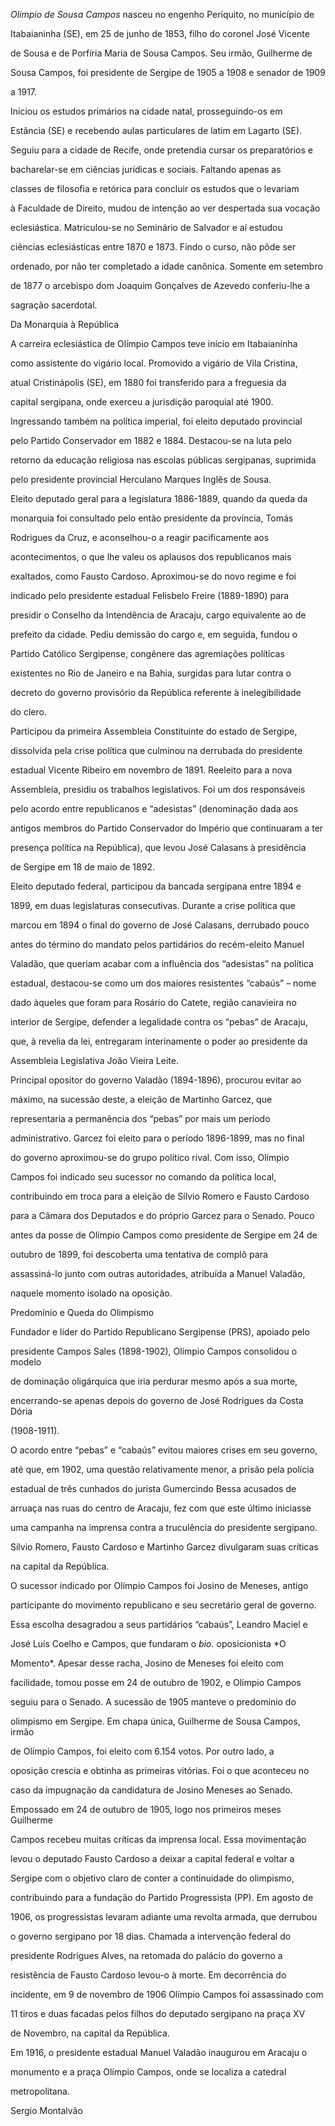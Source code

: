 

*Olímpio de Sousa Campos* nasceu no engenho Periquito, no município de

Itabaianinha (SE), em 25 de junho de 1853, filho do coronel José Vicente

de Sousa e de Porfíria Maria de Sousa Campos. Seu irmão, Guilherme de

Sousa Campos, foi presidente de Sergipe de 1905 a 1908 e senador de 1909

a 1917.



Iniciou os estudos primários na cidade natal, prosseguindo-os em

Estância (SE) e recebendo aulas particulares de latim em Lagarto (SE).

Seguiu para a cidade de Recife, onde pretendia cursar os preparatórios e

bacharelar-se em ciências jurídicas e sociais. Faltando apenas as

classes de filosofia e retórica para concluir os estudos que o levariam

à Faculdade de Direito, mudou de intenção ao ver despertada sua vocação

eclesiástica. Matriculou-se no Seminário de Salvador e aí estudou

ciências eclesiásticas entre 1870 e 1873. Findo o curso, não pôde ser

ordenado, por não ter completado a idade canônica. Somente em setembro

de 1877 o arcebispo dom Joaquim Gonçalves de Azevedo conferiu-lhe a

sagração sacerdotal.



Da Monarquia à República



A carreira eclesiástica de Olímpio Campos teve início em Itabaianinha

como assistente do vigário local. Promovido a vigário de Vila Cristina,

atual Cristinápolis (SE), em 1880 foi transferido para a freguesia da

capital sergipana, onde exerceu a jurisdição paroquial até 1900.

Ingressando também na política imperial, foi eleito deputado provincial

pelo Partido Conservador em 1882 e 1884. Destacou-se na luta pelo

retorno da educação religiosa nas escolas públicas sergipanas, suprimida

pelo presidente provincial Herculano Marques Inglês de Sousa.



Eleito deputado geral para a legislatura 1886-1889, quando da queda da

monarquia foi consultado pelo então presidente da província, Tomás

Rodrigues da Cruz, e aconselhou-o a reagir pacificamente aos

acontecimentos, o que lhe valeu os aplausos dos republicanos mais

exaltados, como Fausto Cardoso. Aproximou-se do novo regime e foi

indicado pelo presidente estadual Felisbelo Freire (1889-1890) para

presidir o Conselho da Intendência de Aracaju, cargo equivalente ao de

prefeito da cidade. Pediu demissão do cargo e, em seguida, fundou o

Partido Católico Sergipense, congênere das agremiações políticas

existentes no Rio de Janeiro e na Bahia, surgidas para lutar contra o

decreto do governo provisório da República referente à inelegibilidade

do clero.



Participou da primeira Assembleia Constituinte do estado de Sergipe,

dissolvida pela crise política que culminou na derrubada do presidente

estadual Vicente Ribeiro em novembro de 1891. Reeleito para a nova

Assembleia, presidiu os trabalhos legislativos. Foi um dos responsáveis

pelo acordo entre republicanos e “adesistas” (denominação dada aos

antigos membros do Partido Conservador do Império que continuaram a ter

presença política na República), que levou José Calasans à presidência

de Sergipe em 18 de maio de 1892.



Eleito deputado federal, participou da bancada sergipana entre 1894 e

1899, em duas legislaturas consecutivas. Durante a crise política que

marcou em 1894 o final do governo de José Calasans, derrubado pouco

antes do término do mandato pelos partidários do recém-eleito Manuel

Valadão, que queriam acabar com a influência dos “adesistas” na política

estadual, destacou-se como um dos maiores resistentes “cabaús” – nome

dado àqueles que foram para Rosário do Catete, região canavieira no

interior de Sergipe, defender a legalidade contra os “pebas” de Aracaju,

que, à revelia da lei, entregaram interinamente o poder ao presidente da

Assembleia Legislativa João Vieira Leite.



Principal opositor do governo Valadão (1894-1896), procurou evitar ao

máximo, na sucessão deste, a eleição de Martinho Garcez, que

representaria a permanência dos “pebas” por mais um período

administrativo. Garcez foi eleito para o período 1896-1899, mas no final

do governo aproximou-se do grupo político rival. Com isso, Olímpio

Campos foi indicado seu sucessor no comando da política local,

contribuindo em troca para a eleição de Sílvio Romero e Fausto Cardoso

para a Câmara dos Deputados e do próprio Garcez para o Senado. Pouco

antes da posse de Olímpio Campos como presidente de Sergipe em 24 de

outubro de 1899, foi descoberta uma tentativa de complô para

assassiná-lo junto com outras autoridades, atribuída a Manuel Valadão,

naquele momento isolado na oposição.



Predomínio e Queda do Olimpismo



Fundador e líder do Partido Republicano Sergipense (PRS), apoiado pelo

presidente Campos Sales (1898-1902), Olímpio Campos consolidou o modelo

de dominação oligárquica que iria perdurar mesmo após a sua morte,

encerrando-se apenas depois do governo de José Rodrigues da Costa Dória

(1908-1911).



O acordo entre “pebas” e “cabaús” evitou maiores crises em seu governo,

até que, em 1902, uma questão relativamente menor, a prisão pela polícia

estadual de três cunhados do jurista Gumercindo Bessa acusados de

arruaça nas ruas do centro de Aracaju, fez com que este último iniciasse

uma campanha na imprensa contra a truculência do presidente sergipano.

Sílvio Romero, Fausto Cardoso e Martinho Garcez divulgaram suas críticas

na capital da República.



O sucessor indicado por Olímpio Campos foi Josino de Meneses, antigo

participante do movimento republicano e seu secretário geral de governo.

Essa escolha desagradou a seus partidários “cabaús”, Leandro Maciel e

José Luís Coelho e Campos, que fundaram o *bio.* oposicionista *O

Momento*. Apesar desse racha, Josino de Meneses foi eleito com

facilidade, tomou posse em 24 de outubro de 1902, e Olímpio Campos

seguiu para o Senado. A sucessão de 1905 manteve o predomínio do

olimpismo em Sergipe. Em chapa única, Guilherme de Sousa Campos, irmão

de Olímpio Campos, foi eleito com 6.154 votos. Por outro lado, a

oposição crescia e obtinha as primeiras vitórias. Foi o que aconteceu no

caso da impugnação da candidatura de Josino Meneses ao Senado.



Empossado em 24 de outubro de 1905, logo nos primeiros meses Guilherme

Campos recebeu muitas críticas da imprensa local. Essa movimentação

levou o deputado Fausto Cardoso a deixar a capital federal e voltar a

Sergipe com o objetivo claro de conter a continuidade do olimpismo,

contribuindo para a fundação do Partido Progressista (PP). Em agosto de

1906, os progressistas levaram adiante uma revolta armada, que derrubou

o governo sergipano por 18 dias. Chamada a intervenção federal do

presidente Rodrigues Alves, na retomada do palácio do governo a

resistência de Fausto Cardoso levou-o à morte. Em decorrência do

incidente, em 9 de novembro de 1906 Olímpio Campos foi assassinado com

11 tiros e duas facadas pelos filhos do deputado sergipano na praça XV

de Novembro, na capital da República.



Em 1916, o presidente estadual Manuel Valadão inaugurou em Aracaju o

monumento e a praça Olímpio Campos, onde se localiza a catedral

metropolitana.



Sergio Montalvão



